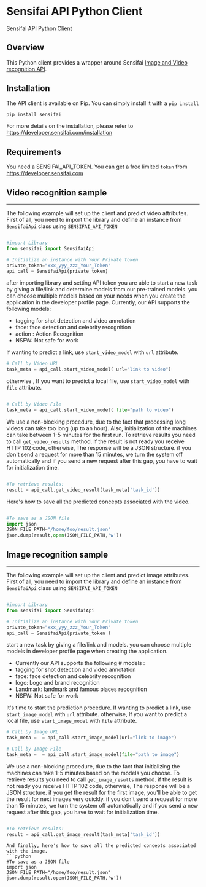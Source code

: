 Sensifai API Python Client
====================

Sensifai API Python Client

Overview
---------------------
This Python client provides a wrapper around Sensifai <a href="https://developer.sensifai.com"> Image and Video recognition API</a>.


Installation
---------------------
The API client is available on Pip. You can simply install it with a `pip install`
```sh
pip install sensifai 
```

For more details on the installation, please refer to https://developer.sensifai.com/installation

Requirements
---------------------
You need a SENSIFAI_API_TOKEN. You can get a free limited `token` from https://developer.sensifai.com




## Video recognition sample
---------------------
The following example will set up the client and predict video attributes. First of all, you need to import the library and define an instance from `SensifaiApi` class using `SENSIFAI_API_TOKEN`

```python

#import Library
from sensifai import SensifaiApi

# Initialize an instance with Your Private token
private_token="xxx_yyy_zzz_Your_Token"
api_call = SensifaiApi(private_token)
```
after importing library and setting API token you are able to start a new task by giving a file/link and determine models from our pre-trained models. you can choose multiple models based on your needs when you create the application in the developer profile page. Currently, our API supports the following models: 

+ tagging  for shot detection and video annotation 
+ face: face detection and celebrity recognition
+ action : Action Recognition
+ NSFW: Not safe for work 

If wanting to predict a link, use `start_video_model` with  `url` attribute.
```python
# Call by Video URL
task_meta = api_call.start_video_model( url="link to video")
```

otherwise , If you want to predict a local file, use `start_video_model` with  `file` attribute.
```python

# Call by Video File
task_meta = api_call.start_video_model( file="path to video")
```
We use a non-blocking procedure, due to the fact that processing long videos can take too long (up to an hour). Also, initialization of the machines can take between 1-5 minutes for the first run. To retrieve results you need to call `get_video_results` method. if the result is not ready you receive HTTP 102 code, otherwise, The response will be a JSON structure. if you don't send a request for more than 15 minutes, we turn the system off automatically and if you send a new request after this gap, you have to wait for initialization time.
```python

#To retrieve results:
result = api_call.get_video_result(task_meta['task_id'])
```
Here's how to save all the predicted concepts associated with the video.

```python

#To save as a JSON file
import json
JSON_FILE_PATH="/home/foo/result.json"
json.dump(result,open(JSON_FILE_PATH,'w'))

```
## Image recognition sample
---------------------

The following example will set up the client and predict image attributes. First of all, you need to import the library and define an instance from `SensifaiApi` class using `SENSIFAI_API_TOKEN`

```python

#import Library
from sensifai import SensifaiApi

# Initialize an instance with Your Private token
private_token="xxx_yyy_zzz_Your_Token"
api_call = SensifaiApi(private_token )
```

start a new task by giving a file/link and models. you can choose multiple models in developer profile page when creating the application.

+ Currently our API supports the following # models : 
+ tagging  for shot detection and video annotation 
+ face: face detection and celebrity recognition
+ logo: Logo and brand recognition
+ Landmark: landmark and famous places recognition
+ NSFW: Not safe for work 

It's time to start the prediction procedure. If wanting to predict a link, use `start_image_model` with  `url` attribute. otherwise, If you want to predict a local file, use `start_image_model` with  `file` attribute.


```python
# Call by Image URL
task_meta =  = api_call.start_image_model(url="link to image")

# Call by Image File
task_meta =  = api_call.start_image_model(file="path to image")
```
We use a non-blocking procedure, due to the fact that initializing the machines can take 1-5 minutes based on the models you choose.   To retrieve results you need to call `get_image_results` method. if the result is not ready you receive HTTP 102 code, otherwise, The response will be a JSON structure. if you get the result for the first image, you'll be able to get the result for next images very quickly. if you don't send a request for more than 15 minutes, we turn the system off automatically and if you send a new request after this gap, you have to wait for initialization time.  

```python

#To retrieve results:
result = api_call.get_image_result(task_meta['task_id'])
```

```
And finally, here's how to save all the predicted concepts associated with the image.
```python
#To save as a JSON file
import json
JSON_FILE_PATH="/home/foo/result.json"
json.dump(result,open(JSON_FILE_PATH,'w'))

```

